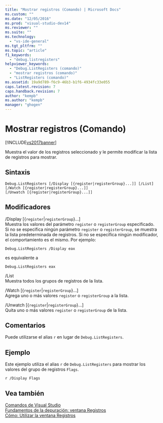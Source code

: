 ```yaml
---
title: "Mostrar registros (Comando) | Microsoft Docs"
ms.custom: ""
ms.date: "12/05/2016"
ms.prod: "visual-studio-dev14"
ms.reviewer: ""
ms.suite: ""
ms.technology: 
  - "vs-ide-general"
ms.tgt_pltfrm: ""
ms.topic: "article"
f1_keywords: 
  - "debug.listregisters"
helpviewer_keywords: 
  - "Debug.ListRegisters (comando)"
  - "mostrar registros (comando)"
  - "ListRegisters (comando)"
ms.assetid: 19a9d789-f6c9-46b3-b1f6-4934fc33e055
caps.latest.revision: 7
caps.handback.revision: 7
author: "kempb"
ms.author: "kempb"
manager: "ghogen"
---
```

# Mostrar registros (Comando)
[!INCLUDE[vs2017banner](../../code-quality/includes/vs2017banner.md)]

Muestra el valor de los registros seleccionado y le permite modificar la lista de registros para mostrar.  
  
## Sintaxis  
  
```  
Debug.ListRegisters [/Display [{register|registerGroup}...]] [/List]  
[/Watch [{register|registerGroup}...]]  
[/Unwatch [{register|registerGroup}...]]  
```  
  
## Modificadores  
 \/Display \[{`register`&#124;`registerGroup`}...\]  
 Muestra los valores del parámetro `register` o `registerGroup` especificado.  Si no se especifica ningún parámetro `register` o `registerGroup`, se muestra la lista predeterminada de registros.  Si no se especifica ningún modificador, el comportamiento es el mismo.  Por ejemplo:  
  
 `Debug.ListRegisters /Display eax`  
  
 es equivalente a  
  
 `Debug.ListRegisters eax`  
  
 \/List  
 Muestra todos los grupos de registros de la lista.  
  
 \/Watch \[{`register`&#124;`registerGroup`}...\]  
 Agrega uno o más valores `register` o `registerGroup` a la lista.  
  
 \/Unwatch \[{`register`&#124;`registerGroup`}...\]  
 Quita uno o más valores `register` o `registerGroup` de la lista.  
  
## Comentarios  
 Puede utilizarse el alias `r` en lugar de `Debug.ListRegisters`.  
  
## Ejemplo  
 Este ejemplo utiliza el alias `r` de `Debug.ListRegisters` para mostrar los valores del grupo de registros `Flags`.  
  
```  
r /Display Flags  
```  
  
## Vea también  
 [Comandos de Visual Studio](../../ide/reference/visual-studio-commands.md)   
 [Fundamentos de la depuración: ventana Registros](../../debugger/debugging-basics-registers-window.md)   
 [Cómo: Utilizar la ventana Registros](../../debugger/how-to-use-the-registers-window.md)